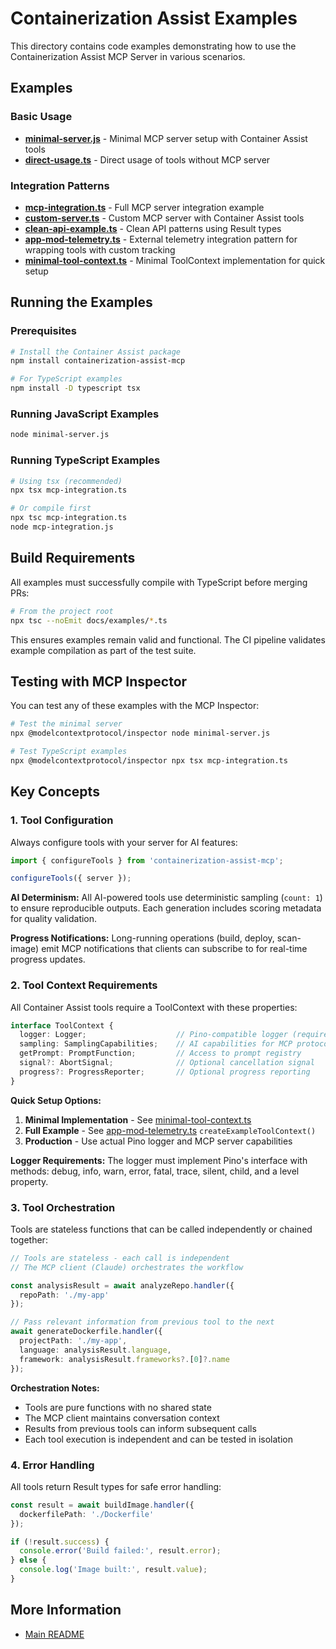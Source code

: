# Containerization Assist Examples

This directory contains code examples demonstrating how to use the Containerization Assist MCP Server in various scenarios.

## Examples

### Basic Usage

- **[minimal-server.js](./minimal-server.js)** - Minimal MCP server setup with Container Assist tools
- **[direct-usage.ts](./direct-usage.ts)** - Direct usage of tools without MCP server

### Integration Patterns

- **[mcp-integration.ts](./mcp-integration.ts)** - Full MCP server integration example
- **[custom-server.ts](./custom-server.ts)** - Custom MCP server with Container Assist tools
- **[clean-api-example.ts](./clean-api-example.ts)** - Clean API patterns using Result types
- **[app-mod-telemetry.ts](./app-mod-telemetry.ts)** - External telemetry integration pattern for wrapping tools with custom tracking
- **[minimal-tool-context.ts](./minimal-tool-context.ts)** - Minimal ToolContext implementation for quick setup

## Running the Examples

### Prerequisites

```bash
# Install the Container Assist package
npm install containerization-assist-mcp

# For TypeScript examples
npm install -D typescript tsx
```

### Running JavaScript Examples

```bash
node minimal-server.js
```

### Running TypeScript Examples

```bash
# Using tsx (recommended)
npx tsx mcp-integration.ts

# Or compile first
npx tsc mcp-integration.ts
node mcp-integration.js
```

## Build Requirements

All examples must successfully compile with TypeScript before merging PRs:

```bash
# From the project root
npx tsc --noEmit docs/examples/*.ts
```

This ensures examples remain valid and functional. The CI pipeline validates example compilation as part of the test suite.

## Testing with MCP Inspector

You can test any of these examples with the MCP Inspector:

```bash
# Test the minimal server
npx @modelcontextprotocol/inspector node minimal-server.js

# Test TypeScript examples
npx @modelcontextprotocol/inspector npx tsx mcp-integration.ts
```

## Key Concepts

### 1. Tool Configuration

Always configure tools with your server for AI features:

```typescript
import { configureTools } from 'containerization-assist-mcp';

configureTools({ server });
```

**AI Determinism:**
All AI-powered tools use deterministic sampling (`count: 1`) to ensure reproducible outputs. Each generation includes scoring metadata for quality validation.

**Progress Notifications:**
Long-running operations (build, deploy, scan-image) emit MCP notifications that clients can subscribe to for real-time progress updates.

### 2. Tool Context Requirements

All Container Assist tools require a ToolContext with these properties:

```typescript
interface ToolContext {
  logger: Logger;                    // Pino-compatible logger (required)
  sampling: SamplingCapabilities;    // AI capabilities for MCP protocol
  getPrompt: PromptFunction;         // Access to prompt registry  
  signal?: AbortSignal;              // Optional cancellation signal
  progress?: ProgressReporter;       // Optional progress reporting
}
```

**Quick Setup Options:**

1. **Minimal Implementation** - See [minimal-tool-context.ts](./minimal-tool-context.ts)
2. **Full Example** - See [app-mod-telemetry.ts](./app-mod-telemetry.ts) `createExampleToolContext()`
3. **Production** - Use actual Pino logger and MCP server capabilities

**Logger Requirements:**
The logger must implement Pino's interface with methods: debug, info, warn, error, fatal, trace, silent, child, and a level property.

### 3. Tool Orchestration

Tools are stateless functions that can be called independently or chained together:

```typescript
// Tools are stateless - each call is independent
// The MCP client (Claude) orchestrates the workflow

const analysisResult = await analyzeRepo.handler({
  repoPath: './my-app'
});

// Pass relevant information from previous tool to the next
await generateDockerfile.handler({
  projectPath: './my-app',
  language: analysisResult.language,
  framework: analysisResult.frameworks?.[0]?.name
});
```

**Orchestration Notes:**
- Tools are pure functions with no shared state
- The MCP client maintains conversation context
- Results from previous tools can inform subsequent calls
- Each tool execution is independent and can be tested in isolation

### 4. Error Handling

All tools return Result types for safe error handling:

```typescript
const result = await buildImage.handler({ 
  dockerfilePath: './Dockerfile' 
});

if (!result.success) {
  console.error('Build failed:', result.error);
} else {
  console.log('Image built:', result.value);
}
```

## More Information

- [Main README](../../README.md)
